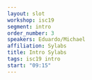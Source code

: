 ```yaml
---
layout: slot
workshop: isc19
segment: intro
order_number: 3
speakers: Eduardo/Michael
affiliation: Sylabs
title: Intro Sylabs
tags: isc19 intro
start: "09:15"
---
```

